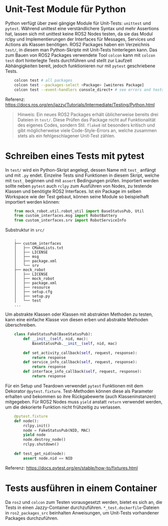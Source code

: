 # Unit-Test Module für Python
Python verfügt über zwei gängige Module für Unit-Tests: `unittest` und `pytest`. Während unittest eine verständlichere Syntax und mehr Assertions hat, lassen sich mit unittest keine ROS2 Nodes testen, da sie das Modul rclpy und Implementierungen der Interfaces für Messages, Services und Actions als Klassen benötigen. ROS2 Packages haben ein Verzeichnis `test/`, in diesem man Python-Skripte mit Unit-Tests hinterlegen kann. Das zum Bauen von ROS2 Packages verwendete Tool `colcon` kann mit `colcon test` dort hinterlegte Tests durchführen und stellt zur Laufzeit Abhängigkeiten bereit, jedoch funktionieren nur mit `pytest` geschriebene Tests.

```bash
    colcon test # all packages
    colcon test --packages-select <Package> [weiteres Package]
    colcon test --event-handlers console_direct+ # see errors and tests with reasons for failure
```

Referenz: https://docs.ros.org/en/jazzy/Tutorials/Intermediate/Testing/Python.html

> Hinweis: Ein neues ROS2 Packages erhält üblicherweise bereits drei Dateien in `test/`. Diese Prüfen das Package nicht auf Funktionalität des eigenes Codes, sondern Stil. `flake8` ist besonders kritisch und gibt möglicherweise viele Code-Style-Errors an, welche zusammen stets als ein fehlgeschlagener Unit-Test zählen.

# Schreiben eines Tests mit pytest
In `test/` wird ein Python-Skript angelegt, dessen Name mit `test_` anfängt und mit `.py` endet. Einzelne Tests sind Funktionen in diesem Skript, welche mit `test_` beginnen und mit `assert` Bedingungen prüfen. Importiert werden sollte neben `pytest` auch `rclpy` zum Ausführen von Nodes, zu testende Klassen und benötigte ROS2 Interfaces. Ist ein Package im selben Workspace wie der Test gebaut, können seine Module so beispielhaft importiert werden können:
```python
    from mock_robot.util.robot_util import BaseStatusPub, Util
    from custom_interfaces.msg import RobotBattery
    from custom_interfaces.srv import RobotServiceInfo
``` 
Substruktur in `src/`
```
    .
    ├── custom_interfaces
    │   ├── CMakeLists.txt
    │   ├── LICENSE
    │   ├── msg
    │   ├── package.xml
    │   └── srv
    ├── mock_robot
    │   ├── LICENSE
    │   ├── mock_robot
    │   ├── package.xml
    │   ├── resource
    │   ├── setup.cfg
    │   ├── setup.py
    │   └── test
    ...
```

Um abstrakte Klassen oder Klassen mit abstrakten Methoden zu testen, kann eine einfache Klasse von diesen erben und abstrakte Methoden überschreiben.
```python
    class FakeStatusPub(BaseStatusPub):
        def __init__(self, nid, mac):
            BaseStatusPub.__init__(self, nid, mac)
        
        def set_activity_callback(self, request, response):
            return response
        def service_info_callback(self, request, response):
            return response
        def interface_info_callback(self, request, response):
            return response
```

Für ein Setup und Teardown verwendet `pytest` Funktionen mit dem Dekorator `@pytest.fixture`. Test-Methoden können diese als Parameter erhalten und bekommen so ihre Rückgabewerte (auch Klasseninstanzen) mitgegeben. Für ROS2 Nodes muss `yield` anstatt `return` verwendet werden, um die dekorierte Funktion nicht frühzeitig zu verlassen.
```python
    @pytest.fixture
    def node():
        rclpy.init()
        node = FakeStatusPub(NID, MAC)
        yield node
        node.destroy_node()
        rclpy.shutdown()
    
    def test_get_nid(node):
        assert node.nid == NID
```

Referenz: https://docs.pytest.org/en/stable/how-to/fixtures.html

# Tests ausführen in einem Container
Da `ros2` und `colcon` zum Testen vorausgesetzt werden, bietet es sich an, die Tests in einen Jazzy-Container durchzuführen. `*_test.dockerfile`-Dateien in `ros2_packages_src` beinhalten Anweisungen, um Unit-Tests vorhandener Packages durchzuführen.